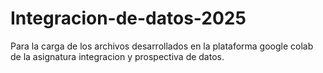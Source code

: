 # Integracion-de-datos-2025
Para la carga de los archivos desarrollados en la plataforma google colab de la asignatura integracion y prospectiva de datos.
